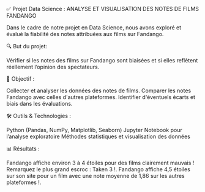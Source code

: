 ✅ Projet Data Science : 
ANALYSE ET VISUALISATION DES NOTES DE FILMS FANDANGO

Dans le cadre de notre projet en Data Science, nous avons exploré et évalué la fiabilité des notes attribuées aux films sur Fandango.

🔍 But du projet:

Vérifier si les notes des films sur Fandango sont biaisées et si elles reflètent réellement l’opinion des spectateurs.

🎯 Objectif :

Collecter et analyser les données des notes de films.
Comparer les notes Fandango avec celles d'autres plateformes.
Identifier d'éventuels écarts et biais dans les évaluations.

🛠️ Outils & Technologies :

Python (Pandas, NumPy, Matplotlib, Seaborn)
Jupyter Notebook pour l’analyse exploratoire
Méthodes statistiques et visualisation des données

📊 Résultats : 

Fandango affiche environ 3 à 4 étoiles pour des films clairement mauvais ! Remarquez le plus grand escroc : Taken 3 !.
Fandango affiche 4,5 étoiles sur son site pour un film avec une note moyenne de 1,86 sur les autres plateformes !.
